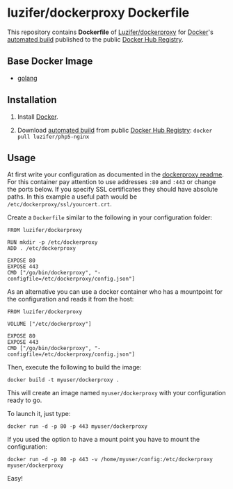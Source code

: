 # luzifer/dockerproxy Dockerfile

This repository contains **Dockerfile** of [Luzifer/dockerproxy](https://github.com/Luzifer/dockerproxy) for [Docker](https://www.docker.com/)'s [automated build](https://registry.hub.docker.com/u/luzifer/dockerproxy/) published to the public [Docker Hub Registry](https://registry.hub.docker.com/).

## Base Docker Image

- [golang](https://registry.hub.docker.com/_/golang/)

## Installation

1. Install [Docker](https://www.docker.com/).

2. Download [automated build](https://registry.hub.docker.com/u/luzifer/dockerproxy/) from public [Docker Hub Registry](https://registry.hub.docker.com/): `docker pull luzifer/php5-nginx`

## Usage

At first write your configuration as documented in the [dockerproxy readme](https://github.com/Luzifer/dockerproxy/blob/master/README.md#dockerproxy). For this container pay attention to use addresses `:80` and `:443` or change the ports below. If you specify SSL certificates they should have absolute paths. In this example a useful path would be `/etc/dockerproxy/ssl/yourcert.crt`.

Create a `Dockerfile` similar to the following in your configuration folder: 

```
FROM luzifer/dockerproxy

RUN mkdir -p /etc/dockerproxy
ADD . /etc/dockerproxy

EXPOSE 80
EXPOSE 443
CMD ["/go/bin/dockerproxy", "-configfile=/etc/dockerproxy/config.json"]
```

As an alternative you can use a docker container who has a mountpoint for the configuration and reads it from the host:

```
FROM luzifer/dockerproxy

VOLUME ["/etc/dockerproxy"]

EXPOSE 80
EXPOSE 443
CMD ["/go/bin/dockerproxy", "-configfile=/etc/dockerproxy/config.json"]
```

Then, execute the following to build the image:

```
docker build -t myuser/dockerproxy .
```

This will create an image named `myuser/dockerproxy` with your configuration ready to go.

To launch it, just type:

```
docker run -d -p 80 -p 443 myuser/dockerproxy
```

If you used the option to have a mount point you have to mount the configuration:

```
docker run -d -p 80 -p 443 -v /home/myuser/config:/etc/dockerproxy myuser/dockerproxy
```

Easy!

